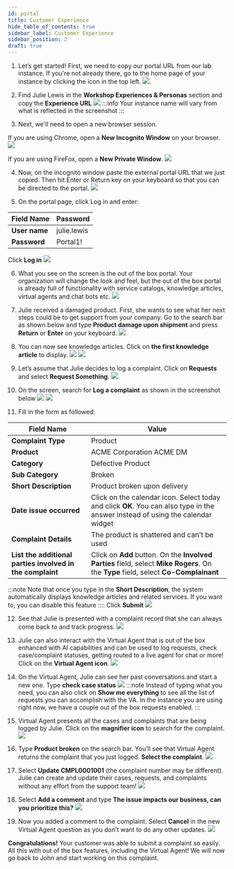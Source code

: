 ```yaml
---
id: portal
title: Customer Experience
hide_table_of_contents: true
sidebar_label: Customer Experience
sidebar_position: 2
draft: true
---
```




1. Let’s get started! First, we need to copy our portal URL from our lab instance. If you're not already there, go to the home page of your instance by clicking the icon in the top left.
![](../images/2023-09-19-10-27-59.png).


2. Find Julie Lewis in the **Workshop Experiences & Personas** section and copy the **Experience URL**
![](../images/2023-09-19-10-30-01.png)
:::info
Your instance name will vary from what is reflected in the screenshot
:::


3.  Next, we'll need to open a new browser session.
   
   If you are using Chrome, open a **New Incognito Window** on your browser.
   ![](../images/2023-09-19-10-23-55.png)

   If you are using FireFox, open a **New Private Window**.
   ![](../images/2023-09-19-10-24-58.png)


4. Now, on the incognito window paste the external portal URL that we just copied. Then hit Enter or Return key on your keyboard so that you can be directed to the portal.
![](../images/2023-09-19-10-34-15.png)


5. On the portal page, click Log in and enter:
 
 |Field Name|Password|
 |---|---|
 |**User name**|    julie.lewis|
 |**Password**|     Portal1!|
 
 Click **Log in**
 ![](../images/2023-09-19-10-39-12.png)

 

6. What you see on the screen is the out of the box portal. Your organization will change the look and feel, but the out of the box portal is already full of functionality with service catalogs, knowledge articles, virtual agents and chat bots etc.
![](../images/2023-09-19-10-40-21.png)


7. Julie received a damaged product. First, she wants to see what her next steps could be to get support from your company. Go to the search bar as shown below and type **Product damage upon shipment** and press **Return** or **Enter** on your keyboard.
![](../images/2023-09-19-10-41-24.png)


8. You can now see knowledge articles. Click on **the first knowledge article** to display.
![](../images/2023-09-19-10-42-08.png)
![](../images/2023-09-19-10-43-00.png)


9. Let’s assume that Julie decides to log a complaint. Click on **Requests** and select **Request Something**.
![](../images/2023-09-19-10-43-36.png)


10. On the screen, search for **Log a complaint** as shown in the screenshot below
![](../images/2023-09-19-10-44-21.png)
![](../images/2023-09-19-10-44-29.png)


11. Fill in the form as followed:

 |Field Name|Value|
 |---|---|
 |**Complaint Type**| Product|
 |**Product**| ACME Corporation ACME DM|
 |**Category**| Defective Product|
 |**Sub Category**| Broken|
 |**Short Description**| Product broken upon delivery 
 |**Date issue occurred**| Click on the calendar icon. Select today and click **OK**. You can also type in the answer instead of using the calendar widget|
 |**Complaint Details**| The product is shattered and can’t be used|
 |**List the additional parties involved in the complaint**| Click on **Add** button. On the **Involved Parties** field, select **Mike Rogers**. On the **Type** field, select **Co-Complainant**|
:::note
Note that once you type in the **Short Description**, the system automatically displays knowledge articles and related services. If you want to, you can disable this feature
::::
Click **Submit**
![](../images/2023-09-19-10-50-34.png)


12. See that Julie is presented with a complaint record that she can always come back to and track progress.
![](../images/2023-09-19-10-51-03.png)


13. Julie can also interact with the Virtual Agent that is out of the box enhanced with AI capabilities and can be used to log requests, check case/complaint statuses, getting routed to a live agent for chat or more! Click on the **Virtual Agent icon**.
![](../images/2023-09-19-10-51-31.png)


14. On the Virtual Agent, Julie can see her past conversations and start a new one. Type **check case status**
![](../images/2023-09-19-10-52-09.png)
:::note
Instead of typing what you need, you can also click on **Show me everything** to see all the list of requests you can accomplish with the VA. In the instance you are using right now, we have a couple out of the box requests enabled.
:::


15. Virtual Agent presents all the cases and complaints that are being logged by Julie. Click on the **magnifier icon** to search for the complaint.
![](../images/2023-09-19-10-53-41.png)


16.	Type **Product broken** on the search bar. You’ll see that Virtual Agent returns the complaint that you just logged. **Select the complaint**.
![](../images/2023-09-19-10-54-20.png)


17. Select **Update CMPL0001001** (the complaint number may be different). Julie can create and update their cases, requests, and complaints without any effort from the support team!
![](../images/2023-09-19-10-54-52.png)


18.	Select **Add a comment** and type **The issue impacts our business, can you prioritize this?**
![](../images/2023-09-19-10-56-15.png)


19.	Now you added a comment to the complaint. Select **Cancel** in the new Virtual Agent question as you don’t want to do any other updates. 
![](../images/2023-09-19-10-56-47.png)


**Congratulations!** Your customer was able to submit a complaint so easily. All this with out of the box features, including the Virtual Agent!  We will now go back to John and start working on this complaint.